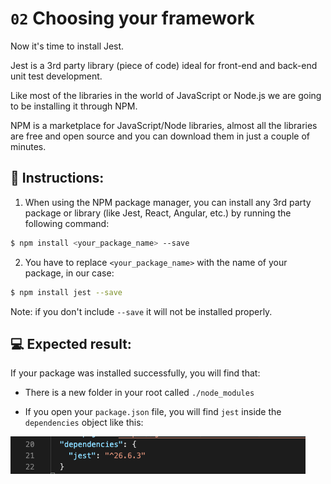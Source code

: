 # `02` Choosing your framework

Now it's time to install Jest.

Jest is a 3rd party library (piece of code) ideal for front-end and back-end unit test development.

Like most of the libraries in the world of JavaScript or Node.js we are going to be installing it through NPM.

NPM is a marketplace for JavaScript/Node libraries, almost all the libraries are free and open source and you can download them in just a couple of minutes.

## 📝 Instructions:

1. When using the NPM package manager, you can install any 3rd party package or library (like Jest, React, Angular, etc.) by running the following command:

```bash
$ npm install <your_package_name> --save
```

2. You have to replace `<your_package_name>` with the name of your package, in our case:

```bash
$ npm install jest --save
```

Note: if you don't include `--save` it will not be installed properly.

## 💻 Expected result:

If your package was installed successfully, you will find that:

+ There is a new folder in your root called `./node_modules` 

+ If you open your `package.json` file, you will find `jest` inside the `dependencies` object like this:

![Jest package](../../assets/jest-package.png)
